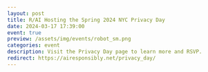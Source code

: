 ```yaml
---
layout: post
title: R/AI Hosting the Spring 2024 NYC Privacy Day
date: 2024-03-17 17:39:00
event: true
preview: /assets/img/events/robot_sm.png
categories: event 
description: Visit the Privacy Day page to learn more and RSVP.
redirect: https://airesponsibly.net/privacy_day/
---
```

